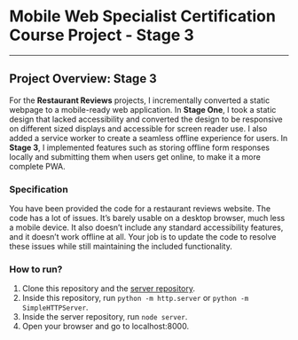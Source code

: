 # Mobile Web Specialist Certification Course Project - Stage 3
---

## Project Overview: Stage 3

For the **Restaurant Reviews** projects, I incrementally converted a static webpage to a mobile-ready web application. In **Stage One**, I  took a static design that lacked accessibility and converted the design to be responsive on different sized displays and accessible for screen reader use. I also added a service worker to create a seamless offline experience for users. In **Stage 3**, I implemented features such as storing offline form responses locally and submitting them when users get online, to make it a more complete PWA. 

### Specification

You have been provided the code for a restaurant reviews website. The code has a lot of issues. It’s barely usable on a desktop browser, much less a mobile device. It also doesn’t include any standard accessibility features, and it doesn’t work offline at all. Your job is to update the code to resolve these issues while still maintaining the included functionality. 

### How to run?
1. Clone this repository and the [server repository](https://github.com/udacity/mws-restaurant-stage-3).
2. Inside this repository, run `python -m http.server` or `python -m SimpleHTTPServer`.
3. Inside the server repository, run `node server`.
4. Open your browser and go to localhost:8000.




